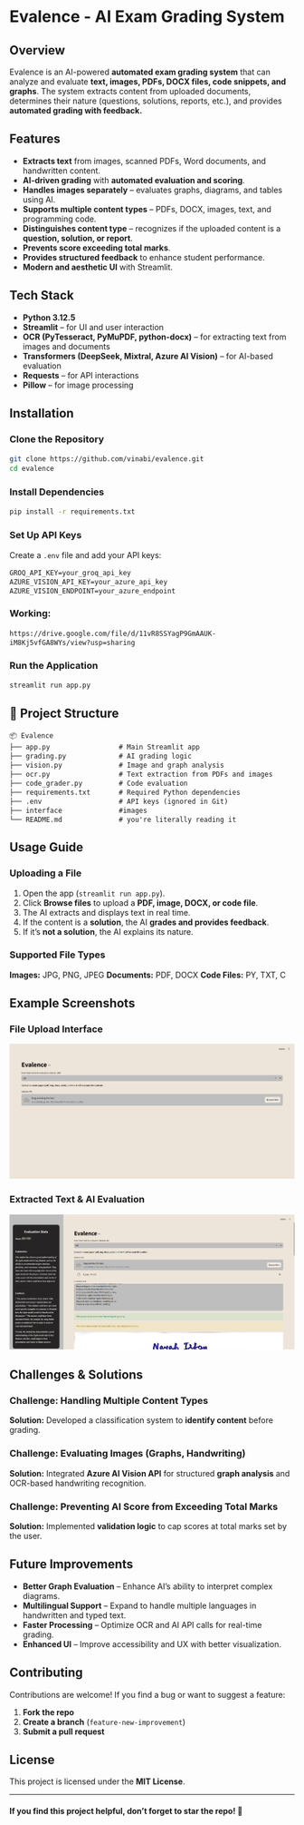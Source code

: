 # Evalence - AI Exam Grading System

## Overview
Evalence is an AI-powered **automated exam grading system** that can analyze and evaluate **text, images, PDFs, DOCX files, code snippets, and graphs**. The system extracts content from uploaded documents, determines their nature (questions, solutions, reports, etc.), and provides **automated grading with feedback.**

## Features
- **Extracts text** from images, scanned PDFs, Word documents, and handwritten content.
- **AI-driven grading** with **automated evaluation and scoring**.
- **Handles images separately** – evaluates graphs, diagrams, and tables using AI.
- **Supports multiple content types** – PDFs, DOCX, images, text, and programming code.
- **Distinguishes content type** – recognizes if the uploaded content is a **question, solution, or report**.
- **Prevents score exceeding total marks**.
- **Provides structured feedback** to enhance student performance.
- **Modern and aesthetic UI** with Streamlit.

## Tech Stack
- **Python 3.12.5**
- **Streamlit** – for UI and user interaction
- **OCR (PyTesseract, PyMuPDF, python-docx)** – for extracting text from images and documents
- **Transformers (DeepSeek, Mixtral, Azure AI Vision)** – for AI-based evaluation
- **Requests** – for API interactions
- **Pillow** – for image processing

## Installation
### Clone the Repository
```bash
git clone https://github.com/vinabi/evalence.git
cd evalence
```

### Install Dependencies
```bash
pip install -r requirements.txt
```

### Set Up API Keys
Create a `.env` file and add your API keys:
```
GROQ_API_KEY=your_groq_api_key
AZURE_VISION_API_KEY=your_azure_api_key
AZURE_VISION_ENDPOINT=your_azure_endpoint
```

### Working: 
```
https://drive.google.com/file/d/11vR8SSYagP9GmAAUK-iM8Kj5vfGA8WYs/view?usp=sharing
```

### Run the Application
```bash
streamlit run app.py
```

## 📂 Project Structure
```
📦 Evalence
├── app.py                 # Main Streamlit app
├── grading.py             # AI grading logic
├── vision.py              # Image and graph analysis
├── ocr.py                 # Text extraction from PDFs and images
├── code_grader.py         # Code evaluation
├── requirements.txt       # Required Python dependencies
├── .env                   # API keys (ignored in Git)
├── interface              #images
└── README.md              # you're literally reading it
```

## Usage Guide
### Uploading a File
1. Open the app (`streamlit run app.py`).
2. Click **Browse files** to upload a **PDF, image, DOCX, or code file**.
3. The AI extracts and displays text in real time.
4. If the content is a **solution**, the AI **grades and provides feedback**.
5. If it’s **not a solution**, the AI explains its nature.

### Supported File Types
**Images:** JPG, PNG, JPEG
**Documents:** PDF, DOCX
**Code Files:** PY, TXT, C

## Example Screenshots

### File Upload Interface
![Upload Interface](interface/ui.png)

### Extracted Text & AI Evaluation
![AI Grading](interface/1.png)

## Challenges & Solutions
### Challenge: Handling Multiple Content Types
**Solution:** Developed a classification system to **identify content** before grading.

### Challenge: Evaluating Images (Graphs, Handwriting)
**Solution:** Integrated **Azure AI Vision API** for structured **graph analysis** and OCR-based handwriting recognition.

### Challenge: Preventing AI Score from Exceeding Total Marks
**Solution:** Implemented **validation logic** to cap scores at total marks set by the user.

## Future Improvements
- **Better Graph Evaluation** – Enhance AI’s ability to interpret complex diagrams.
- **Multilingual Support** – Expand to handle multiple languages in handwritten and typed text.
- **Faster Processing** – Optimize OCR and AI API calls for real-time grading.
- **Enhanced UI** – Improve accessibility and UX with better visualization.

## Contributing
Contributions are welcome! If you find a bug or want to suggest a feature:
1. **Fork the repo**
2. **Create a branch** (`feature-new-improvement`)
3. **Submit a pull request**

## License
This project is licensed under the **MIT License**.

---

#### If you find this project helpful, don’t forget to star the repo! 🎀
